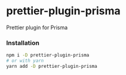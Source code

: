 # prettier-plugin-prisma

Prettier plugin for Prisma

### Installation

```bash
npm i -D prettier-plugin-prisma
# or with yarn
yarn add -D prettier-plugin-prisma
```
